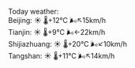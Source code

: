 Today weather:  
Beijing: ☀️   🌡️+12°C 🌬️↖15km/h  
Tianjin: ☀️   🌡️+9°C 🌬️←22km/h  
Shijiazhuang: ☀️   🌡️+20°C 🌬️↙10km/h  
Tangshan: ☀️   🌡️+11°C 🌬️↖14km/h  

